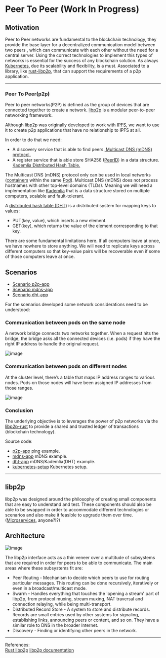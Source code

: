 # Peer To Peer (Work In Progress)

## Motivation
Peer to Peer networks are fundamental to the blockchain technology, they provide the base layer for a decentralized communication model between two peers , which can communicate with each other without the need for a central server. Using the correct technologies to implement this types of networks is essential for the success of any blockchain solution. As always [Kubernetes](https://kubernetes.io/docs/concepts/overview/), due its scalability and flexibility, is a must. Associated to a library, like [rust-libp2p](https://github.com/libp2p/rust-libp2p), that can support the requirements of a p2p application.

<hr>

### Peer To Peer(p2p)

Peer to peer networks(P2P) is defined as the group of devices that are connected together to create a network. [libp2p](https://libp2p.io/) is a modular peer-to-peer networking framework.

Although libp2p was originally developed to work with [IPFS](https://ipfs.tech/), we want to use it to create p2p applications that have no relationship to IPFS at all.

In order to do that we need:
<ul>
 <li>A discovery service that is able to find peers.<a href="https://github.com/libp2p/specs/blob/master/discovery/mdns.md"> Multicast DNS (mDNS) protocol.</a></li>
 <li>A register service that is able store SHA256 (<a href="https://docs.libp2p.io/concepts/fundamentals/peers/#peer-id">PeerID</a>) in a data structure.<a href="https://docs.ipfs.tech/concepts/dht/"> Kademlia Distributed Hash Table.</a></li>
</ul>

The Multicast DNS (mDNS) protocol only can be used in local networks ([containers](https://kubernetes.io/docs/concepts/containers/) within the same [Pod](https://kubernetes.io/docs/concepts/workloads/pods/)). Multicast DNS (mDNS) does not process hostnames with other top-level domains (TLDs). Meaning we will need a implementation like [Kademlia](https://docs.ipfs.tech/concepts/dht/#kademlia) that is a data structure stored on multiple computers, scalable and fault-tolerant.

A [distributed hash table (DHT)](https://docs.ipfs.tech/concepts/dht/) is a distributed system for mapping keys to values:
<ul>
 <li>PUT(key, value), which inserts a new element.</li>
 <li>GET(key), which returns the value of the element corresponding to that key.</li>
</ul>

There are some fundamental limitations here. If all computers leave at once, we have nowhere to store anything. We will need to replicate keys across different computers so that key-value pairs will be recoverable even if some of those computers leave at once.

## Scenarios

<ul>
 <li><a href="https://github.com/gcp-development/peer-to-peer/blob/main/kubernetes-setup/README.md#scenario-p2p-app">Scenario p2p-app</a></li>
 <li><a href="">Scenario mdns-app</a></li>
 <li><a href="">Scenario dht-app</a></li>
</ul>
 
For the scenarios developed some network considerations need to be understood:

### Communication between pods on the same node

A network bridge connects two networks together. When a request hits the bridge, the bridge asks all the connected devices (i.e. pods) if they have the right IP address to handle the original request. 
 
![image](https://user-images.githubusercontent.com/76512851/216921321-ec8ff596-73bb-4215-9aec-cf8a1d874902.png)

### Communication between pods on different nodes

At the cluster level, there’s a table that maps IP address ranges to various nodes. Pods on those nodes will have been assigned IP addresses from those ranges.<br>

![image](https://user-images.githubusercontent.com/76512851/216921925-85ff702b-690e-4c80-8b07-d8068a34c36c.png)

### Conclusion

The underlying objective is to leverages the power of p2p networks via the [libp2p-rust](https://github.com/libp2p/rust-libp2p) to provide a shared and trusted ledger of transactions (blockchain technology).

Source code:
<ul>
  <li><a href="https://github.com/gcp-development/peer-to-peer/tree/main/p2p-app" target="_self">p2p-app</a> ping example.</li>
  <li><a href="https://github.com/gcp-development/peer-to-peer/tree/main/mdns-app" target="_self">mdns-app</a> mDNS example.</li>
  <li><a href="https://github.com/gcp-development/peer-to-peer/tree/main/dht-app" target="_self">dht-app</a> mDNS/Kademlia(DHT) example.</li>
  <li><a href="https://github.com/gcp-development/peer-to-peer/tree/main/kubernetes-setup" target="_self">kubernetes-setup</a> Kubernetes setup.</li>
</ul>

<hr>

## libp2p

libp2p was designed around the philosophy of creating small components that are easy to understand and test. These components should also be able to be swapped in order to accommodate different technologies or scenarios and also make it feasible to upgrade them over time. ([Microservices](https://microservices.io/), anyone?!?)

## Architecture

![image](https://user-images.githubusercontent.com/76512851/214889597-8540ce06-66e6-4739-b8df-22823a92fb78.png)

The libp2p interface acts as a thin veneer over a multitude of subsystems that are required in order for peers to be able to communicate. The main areas where these subsystems fit are:
<ul>
  <li>Peer Routing - Mechanism to decide which peers to use for routing particular messages. This routing can be done recursively, iteratively or even in a broadcast/multicast mode.</li>
  <li>Swarm - Handles everything that touches the 'opening a stream' part of libp2p, from protocol muxing, stream muxing, NAT traversal and connection relaying, while being multi-transport.</li>
  <li>Distributed Record Store - A system to store and distribute records. Records are small entries used by other systems for signaling, establishing links, announcing peers or content, and so on. They have a similar role to DNS in the broader Internet.</li>
  <li>Discovery - Finding or identifying other peers in the network.</li>
</ul>

<hr>

References:<br>
[Rust libp2p](https://github.com/libp2p/rust-libp2p)
[libp2p documentation](https://docs.libp2p.io/concepts/introduction/overview/)<br>
